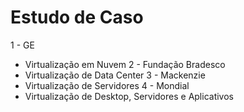 # Estudo de Caso
1 - GE
 - Virtualização em Nuvem
2 - Fundação Bradesco
 - Virtualização de Data Center 
3 - Mackenzie
 - Virtualização de Servidores
4 - Mondial 
 - Virtualização de Desktop, Servidores e Aplicativos 
